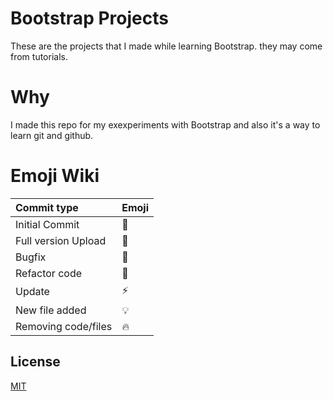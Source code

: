 # Bootstrap Projects
These are the projects that I made while learning Bootstrap. they may come from tutorials.
# Why
I made this repo for my exexperiments with Bootstrap and also it's a way to learn git and github.
# Emoji Wiki

| Commit type	             | Emoji                                 |
|:---------------------------|:--------------------------------------|
| Initial Commit             | :tada:                                |
| Full version Upload        | :bookmark:                            |
| Bugfix                     | :bug:                                 |
| Refactor code              | :hammer:                              |
| Update                     | :zap:                                 |
| New file added             | :bulb:                                |
| Removing code/files        | :fire:                                |

## License
[MIT](https://choosealicense.com/licenses/mit/)
